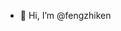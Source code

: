 - 👋 Hi, I’m @fengzhiken
<!-- - 👀 I’m interested in ...
- 🌱 I’m currently learning ...
- 💞️ I’m looking to collaborate on ...
- 📫 How to reach me ... -->

<!---
fengzhiken/fengzhiken is a ✨ special ✨ repository because its `README.md` (this file) appears on your GitHub profile.
You can click the Preview link to take a look at your changes.
--->
